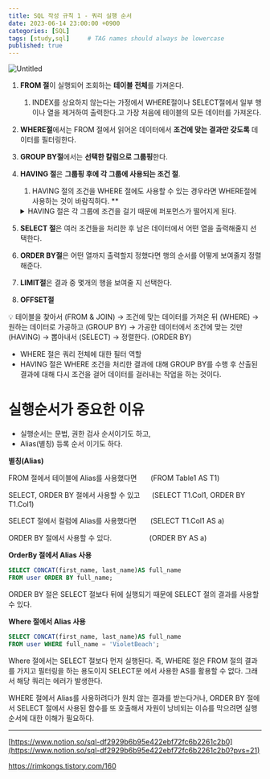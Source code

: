 ```yaml
---
title: SQL 작성 규칙 1 - 쿼리 실행 순서
date: 2023-06-14 23:00:00 +0900
categories: [SQL]
tags: [study,sql]     # TAG names should always be lowercase
published: true
---
```

![Untitled](https://s3-us-west-2.amazonaws.com/secure.notion-static.com/f1c1a6fc-e1e7-429b-8a09-e98276ca6d77/Untitled.png)

1. **FROM 절**이 실행되어 조회하는 **테이블 전체**를 가져온다. 
    1. INDEX를 상요하지 않는다는 가정에서 WHERE절이나 SELECT절에서 일부 행이나 열을 제거하여 출력한다.고 가장 처음에 테이블의 모든 데이터를 가져온다. 
2. **WHERE절**에서는 FROM 절에서 읽어온 데이터에서 **조건에 맞는 결과만 갖도록** 데이터를 필터링한다. 
3. **GROUP BY절**에서는 **선택한 칼럼으로 그룹핑**한다.
4. **HAVING 절**은 **그룹핑 후에 각 그룹에 사용되는 조건 절**. 
    1. HAVING 절의 조건을 WHERE 절에도 사용할 수 있는 경우라면 WHERE절에 사용하는 것이 바람직하다. **
    <details>
    <summary>HAVING 절은 각 그룹에 조건을 걸기 때문에 퍼포먼스가 떨어지게 된다.</summary>
    <div markdown="1">     
        
        예를 들어 MONEY > 10000은 모든 레코드에 MONEY가 10000이 넘어야 한다는 조건이다. 이는 각 그룹에 따로 거는 것보다는 WHERE절로 한번에 거는 것이 좋다. (현재는 내부적으로 Optimize 해준다.)
        
        반면, AVG(MONEY) > 10000처럼 집계함수의 경우에는 각 그룹별로 평균을 구하는 것과 전체 평균을 구하는 것은 다르게 동작하기 때문에 HAVING절을 사용해야 한다.

    </div>
    </details>
    
        
5. **SELECT 절**은 여러 조건들을 처리한 후 남은 데이터에서 어떤 열을 출력해줄지 선택한다. 
6. **ORDER BY절**은 어떤 열까지 출력할지 정했다면 행의 순서를 어떻게 보여줄지 정렬해준다.
7. **LIMIT절**은 결과 중 몇개의 행을 보여줄 지 선택한다. 
8. **OFFSET절**

<aside>
💡 테이블을 찾아서 (FROM & JOIN) → 
조건에 맞는 데이터를 가져온 뒤 (WHERE) → 
원하는 데이터로 가공하고 (GROUP BY) → 
가공한 데이터에서 조건에 맞는 것만 (HAVING) → 
뽑아내서 (SELECT) → 
정렬한다. (ORDER BY)

</aside>

- WHERE 절은 쿼리 전체에 대한 필터 역할
- HAVING 절은 WHERE 조건을 처리한 결과에 대해 GROUP BY를 수행 후 산출된 결과에 대해
다시 조건을 걸어 데이터를 걸러내는 작업을 하는 것이다.

# 실행순서가 중요한 이유

- 실행순서는 문법, 권한 검사 순서이기도 하고,
- Alias(별칭) 등록 순서 이기도 하다.

**별칭(Alias)**

FROM 절에서 테이블에 Alias를 사용했다면       (FROM Table1 AS T1)

SELECT, ORDER BY 절에서 사용할 수 있고      (SELECT T1.Col1, ORDER BY T1.Col1)

SELECT 절에서 컬럼에 Alias를 사용했다면       (SELECT T1.Col1 AS a)

ORDER BY 절에서 사용할 수 있다.                   (ORDER BY AS a)

**OrderBy 절에서 Alias 사용**

```sql
SELECT CONCAT(first_name, last_name)AS full_name
FROM user ORDER BY full_name;
```

ORDER BY 절은 SELECT 절보다 뒤에 실행되기 때문에 SELECT 절의 결과를 사용할 수 있다.

**Where 절에서 Alias 사용**

```sql
SELECT CONCAT(first_name, last_name)AS full_name
FROM user WHERE full_name = 'VioletBeach';
```

Where 절에서는 SELECT 절보다 먼저 실행된다. 즉, WHERE 절은 FROM 절의 결과를 가지고 필터링을 하는 용도이지 SELECT문 에서 사용한 AS를 활용할 수 없다. 그래서 해당 쿼리는 에러가 발생한다.

WHERE 절에서 Alias를 사용하려다가 원치 않는 결과를 받는다거나, ORDER BY 절에서 SELECT 절에서 사용된 함수를 또 호출해서 자원이 낭비되는 이슈를 막으려면 실행 순서에 대한 이해가 필요하다.

---

[https://www.notion.so/sql-df2929b6b95e422ebf72fc6b2261c2b0](https://www.notion.so/sql-df2929b6b95e422ebf72fc6b2261c2b0?pvs=21)

https://rimkongs.tistory.com/160